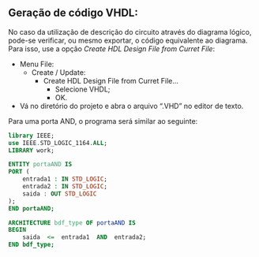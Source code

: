 ## Geração de código VHDL:

No caso da utilização de descrição do circuito através do diagrama lógico, pode-se verificar, ou mesmo exportar, o código equivalente ao diagrama. Para isso, use a opção *Create HDL Design File from Curret File*: 

-   Menu File:
    -   Create / Update:
        -   Create HDL Design File from Curret File...
            -   Selecione VHDL;
            -   OK.
-   Vá no diretório do projeto e abra o arquivo “.VHD” no editor de texto.

Para uma porta AND, o programa será similar ao seguinte:

```vhd
library IEEE;
use IEEE.STD_LOGIC_1164.ALL;
LIBRARY work;

ENTITY portaAND IS
PORT (
    entrada1 : IN STD_LOGIC;
    entrada2 : IN STD_LOGIC;
    saida : OUT STD_LOGIC
);
END portaAND;

ARCHITECTURE bdf_type OF portaAND IS
BEGIN
	saida  <=  entrada1  AND  entrada2;
END bdf_type;
```

